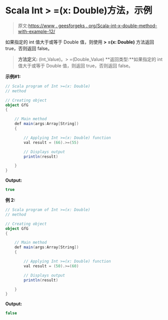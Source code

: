# Scala Int > =(x: Double)方法，示例

> 原文:[https://www . geesforgeks . org/Scala-int-x-double-method-with-example-12/](https://www.geeksforgeeks.org/scala-int-x-double-method-with-example-12/)

如果指定的 int 值大于或等于 Double 值，则使用 **> =(x: Double)** 方法返回 true，否则返回 false。

> **方法定义:** (Int_Value)。> =(Double_Value)
> **返回类型:**如果指定的 int 值大于或等于 Double 值，则返回 true，否则返回 false。

**示例#1:**

```scala
// Scala program of Int >=(x: Double)
// method

// Creating object
object GfG
{ 

    // Main method
    def main(args:Array[String])
    {

        // Applying Int >=(x: Double) function
        val result = (66).>=(55)

        // Displays output
        println(result)

    }
} 
```

**Output:**

```scala
true

```

**例 2:**

```scala
// Scala program of Int >=(x: Double)
// method

// Creating object
object GfG
{ 

    // Main method
    def main(args:Array[String])
    {

        // Applying Int >=(x: Double) function
        val result = (50).>=(60)

        // Displays output
        println(result)

    }
} 
```

**Output:**

```scala
false

```